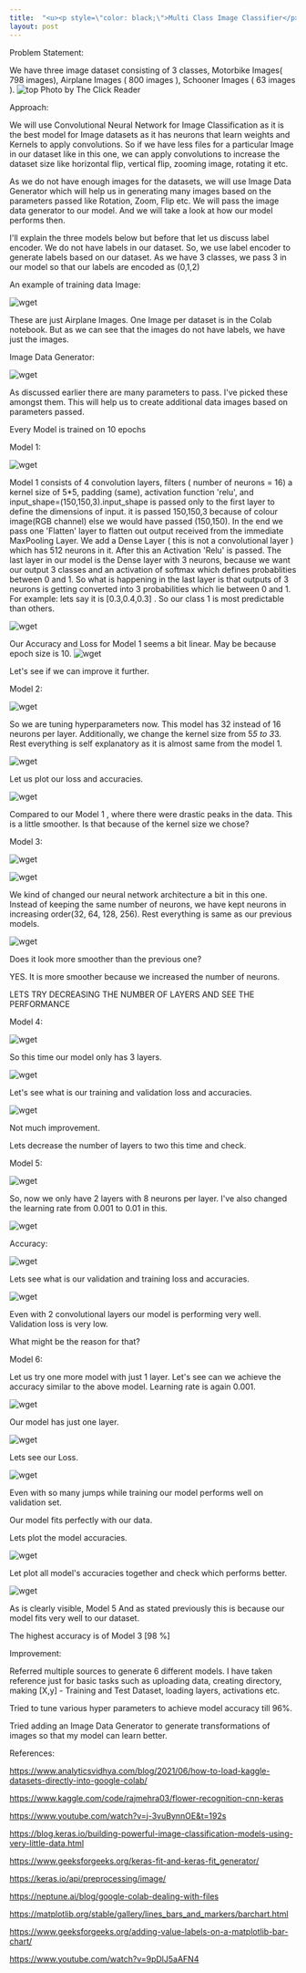 ```yaml
---
title:  "<u><p style=\"color: black;\">Multi Class Image Classifier</p></u>"
layout: post
---
```

Problem Statement:

We have three image dataset consisting of 3 classes, Motorbike Images( 798 images), Airplane Images ( 800 images ), Schooner Images ( 63 images ). 
![top](https://user-images.githubusercontent.com/108027722/207745815-895f3d82-4f35-4bec-afea-f4e2b016183c.png)
						Photo by The Click Reader

Approach:

We will use Convolutional Neural Network for Image Classification as it is the best model for Image datasets as it has neurons that learn weights and Kernels to apply convolutions. So if we have less files for a particular Image in our dataset like in this one, we can apply convolutions to increase the dataset size like horizontal flip, vertical flip, zooming image, rotating it etc.


As we do not have enough images for the datasets, we will use Image Data Generator which will help us in generating many images based on the parameters passed like Rotation, Zoom, Flip etc. We will pass the image data generator to our model. And we will take a look at how our model performs then.


I'll explain the three models below but before that let us discuss label encoder. We do not have labels in our dataset. So, we use label encoder to generate labels based on our dataset. As we have 3 classes, we pass 3 in our model so that our labels are encoded as (0,1,2)


An example of training data Image:

![wget](https://github.com/deejachhabra/deejachhabra.github.io/raw/master/_posts/1.png)

These are just Airplane Images. One Image per dataset is in the Colab notebook. But as we can see that the images do not have labels, we have just the images.


Image Data Generator: 

![wget](https://github.com/deejachhabra/deejachhabra.github.io/raw/master/_posts/2.png)

As discussed earlier there are many parameters to pass. I've picked these amongst them. This will help us to create additional data images based on parameters passed.


Every Model is trained on 10 epochs


Model 1:

![wget](https://github.com/deejachhabra/deejachhabra.github.io/raw/master/_posts/3.png)

Model 1 consists of 4 convolution layers, filters ( number of neurons = 16) a kernel size of 5*5, padding (same), activation function 'relu', and input_shape=(150,150,3).input_shape is passed only to the first layer to define the dimensions of input.  it is passed 150,150,3 because of colour image(RGB channel) else we would have passed (150,150). In the end we pass one 'Flatten' layer to flatten out output received from the immediate MaxPooling Layer. We add a Dense Layer ( this is not a convolutional layer ) which has 512 neurons in it. After this an Activation 'Relu' is passed. The last layer in our model is the Dense layer with 3 neurons, because we want our output 3 classes and an activation of softmax which defines probablities between 0 and 1. So what is happening in the last layer is that outputs of 3  neurons is getting converted into 3 probabilities which lie between 0 and 1. For example: lets say it is [0.3,0.4,0.3] . So our class 1 is most predictable than others.

![wget](https://github.com/deejachhabra/deejachhabra.github.io/raw/master/_posts/4.png)

Our Accuracy and Loss for Model 1 seems a bit linear. May be because epoch size is 10.
![wget](https://github.com/deejachhabra/deejachhabra.github.io/raw/master/_posts/5.png)

Let's see if we can improve it further.

Model 2:

![wget](https://github.com/deejachhabra/deejachhabra.github.io/raw/master/_posts/6.png)

So we are tuning hyperparameters now. This model has 32 instead of 16 neurons per layer. Additionally, we change the kernel size from 5*5 to 3*3. Rest everything is self explanatory as it is almost same from the model 1.

![wget](https://github.com/deejachhabra/deejachhabra.github.io/raw/master/_posts/7.png)

Let us plot our loss and accuracies.

![wget](https://github.com/deejachhabra/deejachhabra.github.io/raw/master/_posts/8.png)

Compared to our Model 1 , where there were drastic peaks in the data. This is a little smoother. Is that because of the kernel size we chose? 

Model 3:

![wget](https://github.com/deejachhabra/deejachhabra.github.io/raw/master/_posts/9.png)

![wget](https://github.com/deejachhabra/deejachhabra.github.io/raw/master/_posts/10.png)

We kind of changed our neural network architecture a bit in this one. Instead of keeping the same number of neurons, we have kept neurons in increasing order(32, 64, 128, 256). Rest everything is same as our previous models.

![wget](https://github.com/deejachhabra/deejachhabra.github.io/raw/master/_posts/11.png)

Does it look more smoother than the previous one?

YES. It is more smoother because we increased the number of neurons.

LETS TRY DECREASING THE NUMBER OF LAYERS AND SEE THE PERFORMANCE

Model 4:

![wget](https://github.com/deejachhabra/deejachhabra.github.io/raw/master/_posts/12.png)

So this time our model only has 3 layers. 

![wget](https://github.com/deejachhabra/deejachhabra.github.io/raw/master/_posts/13.png)

Let's see what is our training and validation loss and accuracies.

![wget](https://github.com/deejachhabra/deejachhabra.github.io/raw/master/_posts/14.png)

Not much improvement.

Lets decrease the number of layers to two this time and check.

Model 5:

![wget](https://github.com/deejachhabra/deejachhabra.github.io/raw/master/_posts/15.png)

So, now we only have 2 layers with 8 neurons per layer.  I've also changed the learning rate from 0.001 to 0.01 in this.

![wget](https://github.com/deejachhabra/deejachhabra.github.io/raw/master/_posts/16.png)

Accuracy:

![wget](https://github.com/deejachhabra/deejachhabra.github.io/raw/master/_posts/17.png)

Lets see what is our validation and training loss and accuracies.

![wget](https://github.com/deejachhabra/deejachhabra.github.io/raw/master/_posts/18.png)

Even with 2 convolutional layers our model is performing very well. 
Validation loss is very low. 

What might be the reason for that?

Model 6:

Let us try one more model with just 1 layer. Let's see can we achieve the accuracy similar to the above model. Learning rate is again 0.001.

![wget](https://github.com/deejachhabra/deejachhabra.github.io/raw/master/_posts/19.png)

Our model has just one layer. 

![wget](https://github.com/deejachhabra/deejachhabra.github.io/raw/master/_posts/20.png)

Lets see our Loss.

![wget](https://github.com/deejachhabra/deejachhabra.github.io/raw/master/_posts/22.png)

Even with so many jumps while training our model performs well on validation set.

Our model fits perfectly with our data. 

Lets plot the model accuracies.

![wget](https://github.com/deejachhabra/deejachhabra.github.io/raw/master/_posts/23.png)

Let plot all model's accuracies together and check which performs better.

![wget](https://github.com/deejachhabra/deejachhabra.github.io/raw/master/_posts/24.png)

As is clearly visible, Model 5  And as stated previously this is because our model fits very well to our dataset. 

The highest accuracy is of Model 3 [98 %]


Improvement:

Referred multiple sources to generate 6 different models. I have taken reference just for basic tasks such as uploading data, creating directory, making [X,y] - Training and Test Dataset, loading layers, activations etc.

Tried to tune various hyper parameters to achieve model accuracy till 96%. 

Tried adding an Image Data Generator to generate transformations of images so that my model can learn better.


References:


https://www.analyticsvidhya.com/blog/2021/06/how-to-load-kaggle-datasets-directly-into-google-colab/   

https://www.kaggle.com/code/rajmehra03/flower-recognition-cnn-keras

https://www.youtube.com/watch?v=j-3vuBynnOE&t=192s   

https://blog.keras.io/building-powerful-image-classification-models-using-very-little-data.html  

https://www.geeksforgeeks.org/keras-fit-and-keras-fit_generator/   

https://keras.io/api/preprocessing/image/      

https://neptune.ai/blog/google-colab-dealing-with-files  

https://matplotlib.org/stable/gallery/lines_bars_and_markers/barchart.html  

https://www.geeksforgeeks.org/adding-value-labels-on-a-matplotlib-bar-chart/       

https://www.youtube.com/watch?v=9pDlJ5aAFN4         
